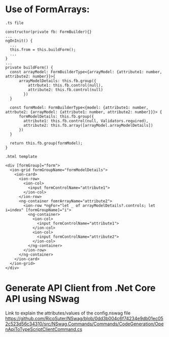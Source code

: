 # Use of FormArrays:
```
.ts file

constructor(private fb: FormBuilder){}
...
ngOnInit() {
  ...
  this.from = this.buildForm();
  ...
}
...
private buildForm() {
  const arrayModel: FormBuilderType<{arrayModel: {attribute1: number, attribute2: number}}>{
      arrayModelDetails: this.fb.group({
          attrbute1: this.fb.control(null),
          attribute2: this.fb.control(null)
        })
  }
  
  const formModel: FormBuilderType<{model: {attribute1: number, attrbute2: {arrayModel: {attribute1: number, attribute2: number}}}> {
      formModelDetails: this.fb.group({
        attribute1: this.fb.control(null, Validators.required),
        attribute2: this.fb.array([arrayModel.arrayModelDetails])
      })
  }
  
  return this.fb.group(formModel);
}
```
```
.html template

<div [formGroup]="form">
  <ion-grid formGroupName="formModelDetails">
    <ion-card>
      <ion-row>
        <ion-col>
          <input formControlName="attribute1">
        </ion-col>
      </ion-row>
      <ng-container fomrArrayName="attribute2">
        <ion-row *ngFor="let _ of arrayModelDetails?.controls; let i=index" [formGroupName]="i">
          <ng-container>
            <ion-col>
              <input formControlName="attribute1">
            </ion-col>
            <ion-col>
              <input formControlName="attribute2">
            </ion-col>
          </ng-container>
        </ion-row>
      </ng-container>
    </ion-card>
  </ion-grid>
</div>
```

# Generate API Client from .Net Core API using NSwag

Link to explain the attributes/values of the config.nswag file
https://github.com/RicoSuter/NSwag/blob/0dd3b004c6f74234e9db01ec052c523d56c34310/src/NSwag.Commands/Commands/CodeGeneration/OpenApiToTypeScriptClientCommand.cs
